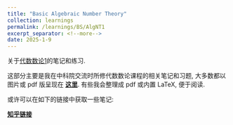 ```yaml
---
title: "Basic Algebraic Number Theory"
collection: learnings
permalink: /learnings/BS/AlgNT1
excerpt_separator: <!--more-->
date: 2025-1-9
---
```

关于[代数数论1](https://jwba.ucas.ac.cn/sc/course/courseplan/266941)的笔记和练习.
<!--more-->

这部分主要是我在中科院交流时所修代数数论课程的相关笔记和习题, 大多数都以图片或 pdf 版呈现在 **[这里](https://github.com/NicolasKeng/Exercises/tree/main/%E4%BB%A3%E6%95%B0%E6%95%B0%E8%AE%BA)**. 
有些我会整理成 pdf 或内置 LaTeX, 便于阅读. 

或许可以在如下的链接中获取一些笔记:

**[知乎链接](https://www.zhihu.com/people/nicolas-keng)**

